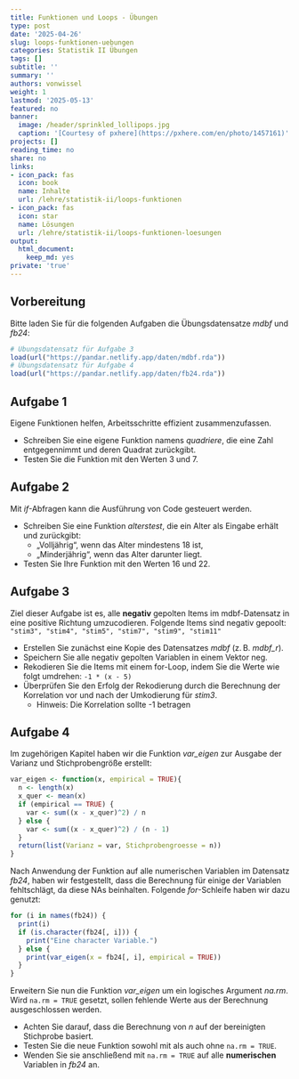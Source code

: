 ```yaml
---
title: Funktionen und Loops - Übungen
type: post
date: '2025-04-26'
slug: loops-funktionen-uebungen
categories: Statistik II Übungen
tags: []
subtitle: ''
summary: ''
authors: vonwissel
weight: 1
lastmod: '2025-05-13'
featured: no
banner:
  image: /header/sprinkled_lollipops.jpg
  caption: '[Courtesy of pxhere](https://pxhere.com/en/photo/1457161)'
projects: []
reading_time: no
share: no
links:
- icon_pack: fas
  icon: book
  name: Inhalte
  url: /lehre/statistik-ii/loops-funktionen
- icon_pack: fas
  icon: star
  name: Lösungen
  url: /lehre/statistik-ii/loops-funktionen-loesungen
output:
  html_document:
    keep_md: yes
private: 'true'
---
```




## Vorbereitung

Bitte laden Sie für die folgenden Aufgaben die Übungsdatensatze *mdbf* und *fb24*:


```r
# Übungsdatensatz für Aufgabe 3
load(url("https://pandar.netlify.app/daten/mdbf.rda"))
# Übungsdatensatz für Aufgabe 4
load(url("https://pandar.netlify.app/daten/fb24.rda"))
```

## Aufgabe 1

Eigene Funktionen helfen, Arbeitsschritte effizient zusammenzufassen.
- Schreiben Sie eine eigene Funktion namens *quadriere*, die eine Zahl entgegennimmt und deren Quadrat zurückgibt.
- Testen Sie die Funktion mit den Werten 3 und 7.

## Aufgabe 2

Mit *if*-Abfragen kann die Ausführung von Code gesteuert werden.
- Schreiben Sie eine Funktion *alterstest*, die ein Alter als Eingabe erhält und zurückgibt:
  - „Volljährig“, wenn das Alter mindestens 18 ist,
  - „Minderjährig“, wenn das Alter darunter liegt.
- Testen Sie Ihre Funktion mit den Werten 16 und 22.

## Aufgabe 3

Ziel dieser Aufgabe ist es, alle **negativ** gepolten Items im mdbf-Datensatz in eine positive Richtung umzucodieren.
Folgende Items sind negativ gepoolt: `"stim3", "stim4", "stim5", "stim7", "stim9", "stim11"`

- Erstellen Sie zunächst eine Kopie des Datensatzes *mdbf* (z. B. *mdbf_r*).
- Speichern Sie alle negativ gepolten Variablen in einem Vektor neg.
- Rekodieren Sie die Items mit einem for-Loop, indem Sie die Werte wie folgt umdrehen: `-1 * (x - 5)` 
- Überprüfen Sie den Erfolg der Rekodierung durch die Berechnung der Korrelation vor und nach der Umkodierung für *stim3*.
  - Hinweis: Die Korrelation sollte -1 betragen

## Aufgabe 4

Im zugehörigen Kapitel haben wir die Funktion *var_eigen* zur Ausgabe der Varianz und Stichprobengröße erstellt:


```r
var_eigen <- function(x, empirical = TRUE){
  n <- length(x)
  x_quer <- mean(x)
  if (empirical == TRUE) {
    var <- sum((x - x_quer)^2) / n
  } else {
    var <- sum((x - x_quer)^2) / (n - 1)
  }
  return(list(Varianz = var, Stichprobengroesse = n))
}
```

Nach Anwendung der Funktion auf alle numerischen Variablen im Datensatz *fb24*, haben wir festgestellt, dass die Berechnung für einige der Variablen fehltschlägt, da diese NAs beinhalten. Folgende *for*-Schleife haben wir dazu genutzt:


```r
for (i in names(fb24)) {
  print(i)
  if (is.character(fb24[, i])) {
    print("Eine character Variable.")
  } else {
    print(var_eigen(x = fb24[, i], empirical = TRUE))
  }
}
```

Erweitern Sie nun die Funktion *var_eigen* um ein logisches Argument *na.rm*.
Wird `na.rm = TRUE` gesetzt, sollen fehlende Werte aus der Berechnung ausgeschlossen werden.
- Achten Sie darauf, dass die Berechnung von *n* auf der bereinigten Stichprobe basiert.
- Testen Sie die neue Funktion sowohl mit als auch ohne `na.rm = TRUE`.
- Wenden Sie sie anschließend mit `na.rm = TRUE` auf alle **numerischen** Variablen in *fb24* an.
